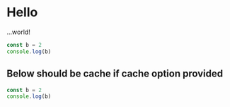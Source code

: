 # Hello

…world!

```js
const b = 2
console.log(b)
```

## Below should be cache if cache option provided

```js
const b = 2
console.log(b)
```